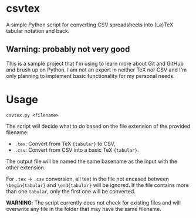 # csvtex
A simple Python script for converting CSV spreadsheets into (La)TeX tabular notation and back.

## Warning: probably not very good
This is a sample project that I'm using to learn more about Git and GitHub and brush up on Python. I am not an expert in neither TeX nor CSV and I'm only planning to implement basic functionality for my personal needs.

# Usage
```
csvtex.py <filename>
```

The script will decide what to do based on the file extension of the provided filename:
- `.tex`: Convert from TeX `{tabular}` to CSV,
- `.csv`: Convert from CSV into a basic TeX `{tabular}`.

The output file will be named the same basename as the input with the other extension.

For `.tex` -> `.csv` conversion, all text in the file not encased between `\begin{tabular}` and `\end{tabular}` will be ignored. If the file contains more than one `tabular`, only the first one will be converted.

**WARNING**: The script currently does not check for existing files and will overwrite any file in the folder that may have the same filename.

